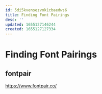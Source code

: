 ```yaml
---
id: 5di5kvensezvok1cbaedws6
title: Finding Font Pairings
desc: ''
updated: 1655127146244
created: 1655127127334
---
```


# Finding Font Pairings

## fontpair

https://www.fontpair.co/
